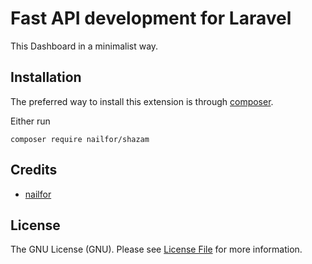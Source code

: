 # Fast API development for Laravel

This Dashboard in a minimalist way.

## Installation

The preferred way to install this extension is through [composer](http://getcomposer.org/download/).

Either run

```
composer require nailfor/shazam
```

## Credits

- [nailfor](https://github.com/nailfor)

License
-------

The GNU License (GNU). Please see [License File](LICENSE.md) for more information.
